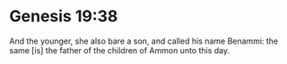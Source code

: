 # Genesis 19:38

And the younger, she also bare a son, and called his name Benammi: the same [is] the father of the children of Ammon unto this day.